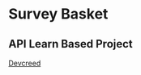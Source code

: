 <h1>Survey Basket</h1>
<h2>API Learn Based Project </h2>
<a href="https://devcreed.net/courses/details/dotnet-rest-api?fbclid=IwY2xjawJhtgJleHRuA2FlbQIxMAABHla7zY4RaiW81b7-cqJH6YWiSHVZrTQeQdOuagZk-fSCZvD5pTcapqRBWhKs_aem_HDac7d7dYQAlzSk1CSGZVA">Devcreed</a>

